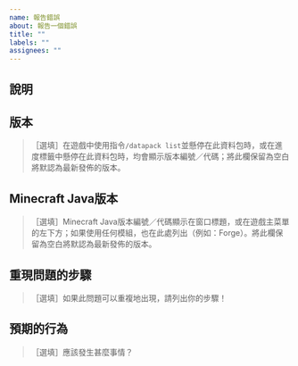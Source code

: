 ```yaml
---
name: 報告錯誤
about: 報告一個錯誤
title: ""
labels: ""
assignees: ""
---
```

## 說明



## 版本

> ［選填］在遊戲中使用指令`/datapack list`並懸停在此資料包時，或在進度標籤中懸停在此資料包時，均會顯示版本編號／代碼；將此欄保留為空白將默認為最新發佈的版本。



## Minecraft Java版本

> ［選填］Minecraft Java版本編號／代碼顯示在窗口標題，或在遊戲主菜單的左下方；如果使用任何模組，也在此處列出（例如：Forge）。將此欄保留為空白將默認為最新發佈的版本。



## 重現問題的步驟

> ［選填］如果此問題可以重複地出現，請列出你的步驟！



## 預期的行為

> ［選填］應該發生甚麼事情？


